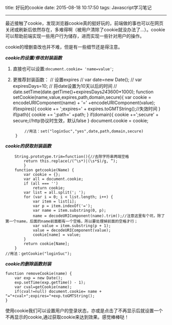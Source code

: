 title: 好玩的cookie
date: 2015-08-18 10:17:50
tags: Javascript学习笔记

---
最近接触了cookie，发现浏览器cookie真的挺好玩的，前端做的事也可以在网页关闭或刷新后依然存在，多难得啊（被用户清除了cookie就没办法了...）。cookie可以帮助前端实现一些用户行为储存，进而实现一些针对用户的操作。

cookie的增删查改也并不难，但是有一些细节还是得注意。

***cookie的设置/修改封装函数***

1. 直接也可以设置:`document.cookie= 'name=value'`;
2. 更推荐封装函数：
		// 设置expires
		// var date=new Date(); 
    	// var expiresDays=10; 
    	// 将date设置为10天以后的时间 
    	// date.setTime(date.getTime()+expiresDays*24*3600*1000); 
		function setCookie(name,value,expires,path,domain,secure){
			var cookie = encodeURIComponent(name) + '=' +encodeURIComponent(value);
			if(expires){
				cookie += ';expires=' + expires.toGMTString();//失效时间
			}
			if(path){
				cookie += ';path=' +path;
			}
			if(domain){
				cookie +=';secure' + secure;//http协议时生效，默认false
			}
			document.cookie = cookie;
			
			//用法：set("loginSuc","yes",date,path,domain,secure)
		}
		

***cookie的获取封装函数***
		
		String.prototype.trim=function(){//去除字符串两端空格
     		return this.replace(/(^\s*)|(\s*$)/g, ”); 
			}
		function getcookie(Name) {
   			var cookie = {};
    		var all = document.cookie;
   	 		if (all === '')
       			return cookie;
    		var list = all.split('; ');
    		for (var i = 0; i < list.length; i++) {
        		var item = list[i];
        		var p = item.indexOf('=');
        		var name = item.substring(0, p);
        		name = decodeURIComponent(name).trim();//注意这里有个坑，除了第一个name，后面的name前面都有一个空格，所以要处理掉前面的空格才行；
       			var value = item.substring(p + 1);
        		value = decodeURIComponent(value);
        		cookie[name] = value;
    		}
    		return cookie[Name];
		}
	//用法：getCookie("loginSuc");
	
***cookie的删除函数封装***

	function removeCookie(name) { 
	    var exp = new Date(); 
	    exp.setTime(exp.getTime() - 1); 
	    var cval=getCookie(name); 
	    if(cval!=null) document.cookie= name + "="+cval+";expires="+exp.toGMTString(); 
	} 
	

使用cookie我们可以设置用户的登录状态，亦或是点击了不再显示后就设置一个不再显示的cookie,通过获取cookie来达到效果。感觉棒棒哒！